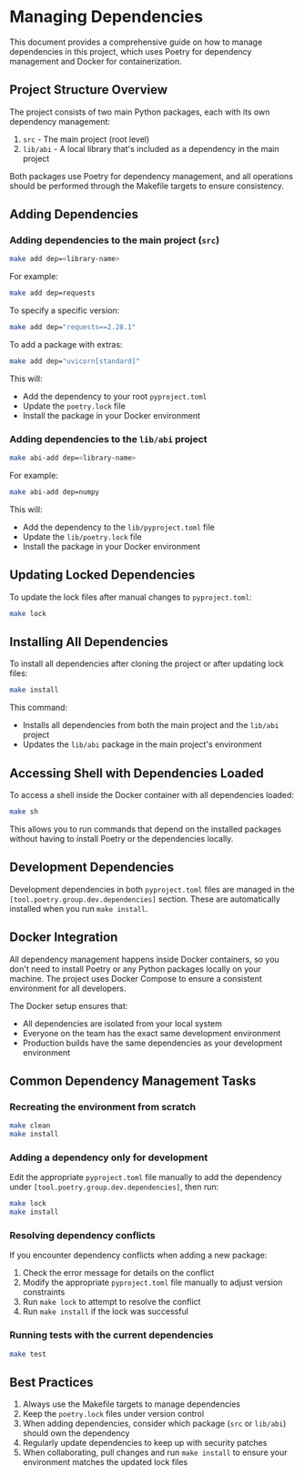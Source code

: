 # Managing Dependencies

This document provides a comprehensive guide on how to manage dependencies in this project, which uses Poetry for dependency management and Docker for containerization.

## Project Structure Overview

The project consists of two main Python packages, each with its own dependency management:

1. `src` - The main project (root level)
2. `lib/abi` - A local library that's included as a dependency in the main project

Both packages use Poetry for dependency management, and all operations should be performed through the Makefile targets to ensure consistency.

## Adding Dependencies

### Adding dependencies to the main project (`src`)

```bash
make add dep=<library-name>
```

For example:
```bash
make add dep=requests
```

To specify a specific version:
```bash
make add dep="requests==2.28.1"
```

To add a package with extras:
```bash
make add dep="uvicorn[standard]"
```

This will:
- Add the dependency to your root `pyproject.toml`
- Update the `poetry.lock` file
- Install the package in your Docker environment

### Adding dependencies to the `lib/abi` project

```bash
make abi-add dep=<library-name>
```

For example:
```bash
make abi-add dep=numpy
```

This will:
- Add the dependency to the `lib/pyproject.toml` file
- Update the `lib/poetry.lock` file
- Install the package in your Docker environment

## Updating Locked Dependencies

To update the lock files after manual changes to `pyproject.toml`:

```bash
make lock
```

## Installing All Dependencies

To install all dependencies after cloning the project or after updating lock files:

```bash
make install
```

This command:
- Installs all dependencies from both the main project and the `lib/abi` project
- Updates the `lib/abi` package in the main project's environment

## Accessing Shell with Dependencies Loaded

To access a shell inside the Docker container with all dependencies loaded:

```bash
make sh
```

This allows you to run commands that depend on the installed packages without having to install Poetry or the dependencies locally.

## Development Dependencies

Development dependencies in both `pyproject.toml` files are managed in the `[tool.poetry.group.dev.dependencies]` section. These are automatically installed when you run `make install`.

## Docker Integration

All dependency management happens inside Docker containers, so you don't need to install Poetry or any Python packages locally on your machine. The project uses Docker Compose to ensure a consistent environment for all developers.

The Docker setup ensures that:
- All dependencies are isolated from your local system
- Everyone on the team has the exact same development environment
- Production builds have the same dependencies as your development environment

## Common Dependency Management Tasks

### Recreating the environment from scratch

```bash
make clean
make install
```

### Adding a dependency only for development

Edit the appropriate `pyproject.toml` file manually to add the dependency under `[tool.poetry.group.dev.dependencies]`, then run:

```bash
make lock
make install
```

### Resolving dependency conflicts

If you encounter dependency conflicts when adding a new package:

1. Check the error message for details on the conflict
2. Modify the appropriate `pyproject.toml` file manually to adjust version constraints
3. Run `make lock` to attempt to resolve the conflict
4. Run `make install` if the lock was successful

### Running tests with the current dependencies

```bash
make test
```

## Best Practices

1. Always use the Makefile targets to manage dependencies
2. Keep the `poetry.lock` files under version control
3. When adding dependencies, consider which package (`src` or `lib/abi`) should own the dependency
4. Regularly update dependencies to keep up with security patches
5. When collaborating, pull changes and run `make install` to ensure your environment matches the updated lock files